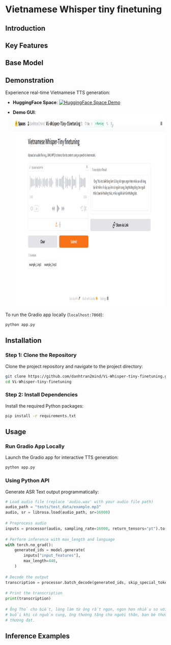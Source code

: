 # Vietnamese Whisper tiny finetuning

## Introduction

## Key Features

## Base Model

## Demonstration
Experience real-time Vietnamese TTS generation:  
- **HuggingFace Space**: [![HuggingFace Space Demo](https://img.shields.io/badge/HuggingFace-danhtran2mind%2FViet--Glow--TTS--finetuning-yellow?style=flat&logo=huggingface)](https://huggingface.co/spaces/danhtran2mind/Viet-Glow-TTS-finetuning)  

- **Demo GUI**:  
  <img src="./assets/gradio_app_demo.jpg" alt="Gradio Demo" height="600">

To run the Gradio app locally (`localhost:7860`):  
```bash
python app.py
```

## Installation

### Step 1: Clone the Repository
Clone the project repository and navigate to the project directory:  
```bash
git clone https://github.com/danhtran2mind/Vi-Whisper-tiny-finetuning.git
cd Vi-Whisper-tiny-finetuning
```

### Step 2: Install Dependencies
Install the required Python packages:  
```bash
pip install -r requirements.txt
```

## Usage

### Run Gradio App Locally
Launch the Gradio app for interactive TTS generation:  
```bash
python app.py
```

### Using Python API
Generate ASR Text output programmatically:  
```python
# Load audio file (replace 'audio.wav' with your audio file path)
audio_path = "tests/test_data/example.mp3"
audio, sr = librosa.load(audio_path, sr=16000)

# Preprocess audio
inputs = processor(audio, sampling_rate=16000, return_tensors="pt").to(device)

# Perform inference with max_length and language
with torch.no_grad():
    generated_ids = model.generate(
        inputs["input_features"],
        max_length=448,
    )

# Decode the output
transcription = processor.batch_decode(generated_ids, skip_special_tokens=True)[0]

# Print the transcription
print(transcription)

# Ông Thỏ cho biết, lòng làm từ ông rất ngon, ngon hơn nhiều so với lòng, lại rất hiếm. Vì vậy, 
# buổi khi có nguồn cung, ông thường tặng cho người thân, bạn bè thường thức. Nhiều người sành ăn 
# thường đạt.
```


## Inference Examples


